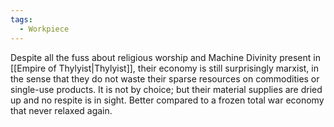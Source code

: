 ```yaml
---
tags:
  - Workpiece
---
```

Despite all the fuss about religious worship and Machine Divinity present in [[Empire of Thylyist|Thylyist]], their economy is still surprisingly marxist, in the sense that they do not waste their sparse resources on commodities or single-use products. 
It is not by choice; but their material supplies are dried up and no respite is in sight. Better compared to a frozen total war economy that never relaxed again. 

